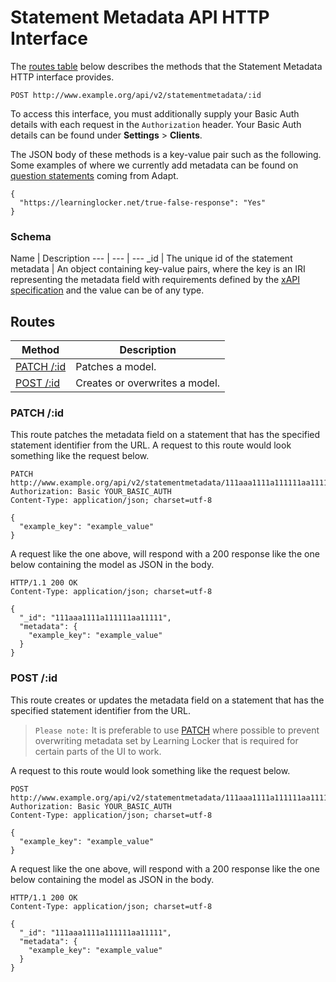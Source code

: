 ---
---

# Statement Metadata API HTTP Interface
The [routes table](#routes) below describes the methods that the Statement Metadata HTTP interface provides.

```
POST http://www.example.org/api/v2/statementmetadata/:id
```

To access this interface, you must additionally supply your Basic Auth details with each request in the `Authorization` header. Your Basic Auth details can be found under **Settings** > **Clients**.

The JSON body of these methods is a key-value pair such as the following. Some examples of where we currently add metadata can be found on [question statements](../guides-assessment-statements) coming from Adapt.
```
{
  "https://learninglocker.net/true-false-response": "Yes"
}
```

### Schema

Name | Description
--- | --- | ---
_id | The unique id of the statement
metadata | An object containing key-value pairs, where the key is an IRI representing the metadata field with requirements defined by the [xAPI specification](https://github.com/adlnet/xAPI-Spec/blob/master/xAPI-Data.md#31-iri-requirements) and the value can be of any type.

## Routes

Method | Description
--- | ---
[PATCH /:id](#patch-id) | Patches a model.
[POST /:id](#post-id) | Creates or overwrites a model.

### PATCH /:id
This route patches the metadata field on a statement that has the specified statement identifier from the URL. A request to this route would look something like the request below.

```http
PATCH http://www.example.org/api/v2/statementmetadata/111aaa1111a111111aa11112
Authorization: Basic YOUR_BASIC_AUTH
Content-Type: application/json; charset=utf-8

{
  "example_key": "example_value"
}
```

A request like the one above, will respond with a 200 response like the one below containing the model as JSON in the body.

```http
HTTP/1.1 200 OK
Content-Type: application/json; charset=utf-8

{
  "_id": "111aaa1111a111111aa11111",
  "metadata": {
    "example_key": "example_value"
  }
}
```

### POST /:id
This route creates or updates the metadata field on a statement that has the specified statement identifier from the URL. 
> `Please note:` It is preferable to use [PATCH](#patch-id) where possible to prevent overwriting metadata set by Learning Locker that is required for certain parts of the UI to work.

A request to this route would look something like the request below.

```http
POST http://www.example.org/api/v2/statementmetadata/111aaa1111a111111aa11112
Authorization: Basic YOUR_BASIC_AUTH
Content-Type: application/json; charset=utf-8

{
  "example_key": "example_value"
}
```

A request like the one above, will respond with a 200 response like the one below containing the model as JSON in the body.

```http
HTTP/1.1 200 OK
Content-Type: application/json; charset=utf-8

{
  "_id": "111aaa1111a111111aa11111",
  "metadata": {
    "example_key": "example_value"
  }
}
```